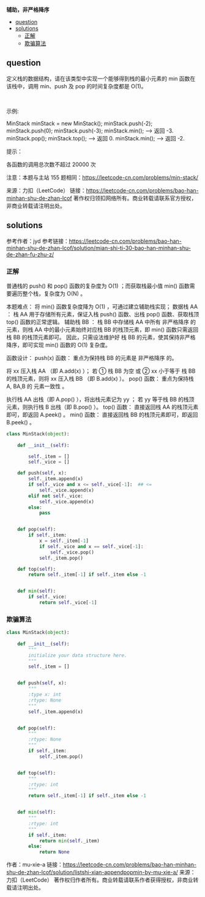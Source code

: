 **辅助，非严格降序**
<!-- TOC -->

- [question](#question)
- [solutions](#solutions)
    - [正解](#%E6%AD%A3%E8%A7%A3)
    - [欺骗算法](#%E6%AC%BA%E9%AA%97%E7%AE%97%E6%B3%95)

<!-- /TOC -->

## question
定义栈的数据结构，请在该类型中实现一个能够得到栈的最小元素的 min 函数在该栈中，调用 min、push 及 pop 的时间复杂度都是 O(1)。

 

示例:

MinStack minStack = new MinStack();
minStack.push(-2);
minStack.push(0);
minStack.push(-3);
minStack.min();   --> 返回 -3.
minStack.pop();
minStack.top();      --> 返回 0.
minStack.min();   --> 返回 -2.
 

提示：

各函数的调用总次数不超过 20000 次
 

注意：本题与主站 155 题相同：https://leetcode-cn.com/problems/min-stack/

来源：力扣（LeetCode）
链接：https://leetcode-cn.com/problems/bao-han-minhan-shu-de-zhan-lcof
著作权归领扣网络所有。商业转载请联系官方授权，非商业转载请注明出处。

## solutions

参考作者：jyd
参考链接：https://leetcode-cn.com/problems/bao-han-minhan-shu-de-zhan-lcof/solution/mian-shi-ti-30-bao-han-minhan-shu-de-zhan-fu-zhu-z/


### 正解
普通栈的 push() 和 pop() 函数的复杂度为 O(1) ；而获取栈最小值 min() 函数需要遍历整个栈，复杂度为 O(N) 。

本题难点： 将 min() 函数复杂度降为 O(1) ，可通过建立辅助栈实现；
数据栈 AA ： 栈 AA 用于存储所有元素，保证入栈 push() 函数、出栈 pop() 函数、获取栈顶 top() 函数的正常逻辑。
辅助栈 BB ： 栈 BB 中存储栈 AA 中所有 非严格降序 的元素，则栈 AA 中的最小元素始终对应栈 BB 的栈顶元素，即 min() 函数只需返回栈 BB 的栈顶元素即可。
因此，只需设法维护好 栈 BB 的元素，使其保持非严格降序，即可实现 min() 函数的 O(1) 复杂度。

函数设计：
push(x) 函数： 重点为保持栈 BB 的元素是 非严格降序 的。

将 xx 压入栈 AA （即 A.add(x) ）；
若 ① 栈 BB 为空 或 ② xx 小于等于 栈 BB 的栈顶元素，则将 xx 压入栈 BB （即 B.add(x) ）。
pop() 函数： 重点为保持栈 A, BA,B 的 元素一致性 。

执行栈 AA 出栈（即 A.pop() ），将出栈元素记为 yy ；
若 yy 等于栈 BB 的栈顶元素，则执行栈 B 出栈（即 B.pop() ）。
top() 函数： 直接返回栈 AA 的栈顶元素即可，即返回 A.peek() 。
min() 函数： 直接返回栈 BB 的栈顶元素即可，即返回 B.peek() 。

```py
class MinStack(object):
    
    def __init__(self):

        self._item = []
        self._vice = []

    def push(self, x):
        self._item.append(x)
        if self._vice and x <= self._vice[-1]:  ## <=
            self._vice.append(x)
        elif not self._vice:
            self._vice.append(x)
        else:
            pass


    def pop(self):
        if self._item:
            x = self._item[-1]
            if self._vice and x == self._vice[-1]:
                self._vice.pop()
            self._item.pop()

    def top(self):
        return self._item[-1] if self._item else -1


    def min(self):
        if self._vice:
            return self._vice[-1]
```


### 欺骗算法

```py
class MinStack(object):
    
    def __init__(self):
        """
        initialize your data structure here.
        """
        self._item = []


    def push(self, x):
        """
        :type x: int
        :rtype: None
        """
        self._item.append(x)


    def pop(self):
        """
        :rtype: None
        """
        if self._item:
            self._item.pop()


    def top(self):
        """
        :rtype: int
        """
        return self._item[-1] if self._item else -1


    def min(self):
        """
        :rtype: int
        """
        if self._item:
            return min(self._item)
        else:
            return None
```
作者：mu-xie-a
链接：https://leetcode-cn.com/problems/bao-han-minhan-shu-de-zhan-lcof/solution/listshi-xian-appendpopmin-by-mu-xie-a/
来源：力扣（LeetCode）
著作权归作者所有。商业转载请联系作者获得授权，非商业转载请注明出处。